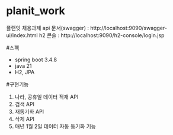 # planit_work
플랜잇 채용과제
api 문서(swagger) : http://localhost:9090/swagger-ui/index.html
h2 콘솔 : http://localhost:9090/h2-console/login.jsp

#스펙
- spring boot 3.4.8
- java 21
- H2, JPA

#구현기능
1. 나라, 공휴일 데이터 적재 API
2. 검색 API
3. 재동기화 API
4. 삭제 API
5. 매년 1월 2일 데이터 자동 동기화 기능
